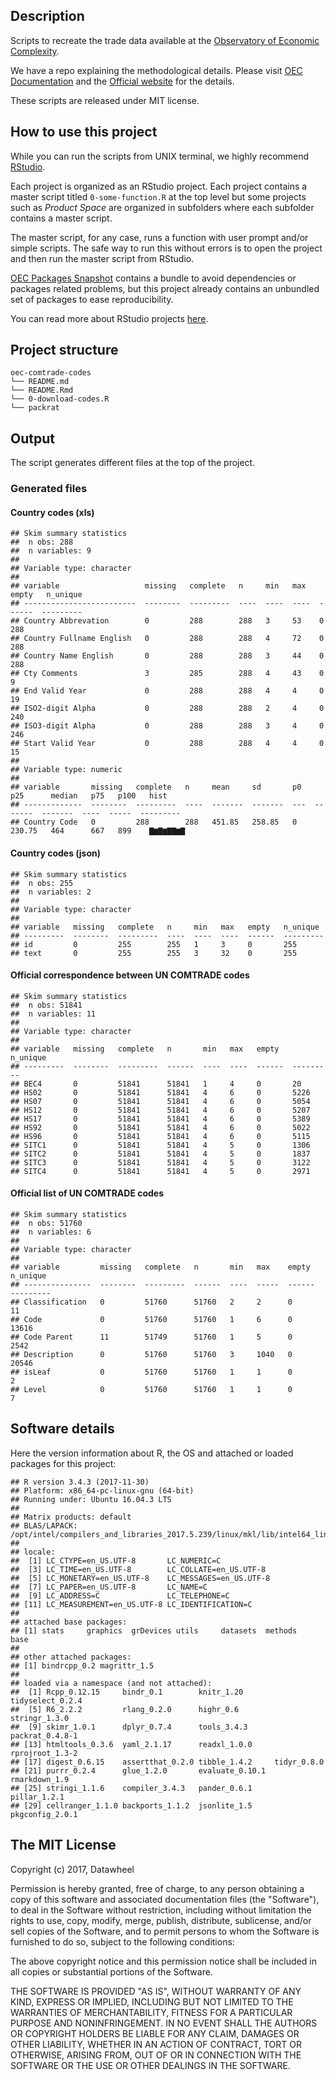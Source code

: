 
<!-- README.md is generated from README.Rmd. Please edit that file -->
Description
-----------

Scripts to recreate the trade data available at the [Observatory of Economic Complexity](http://atlas.media.mit.edu/en/).

We have a repo explaining the methodological details. Please visit [OEC Documentation](https://observatory-economic-complexity.github.io/oec-documentation/) and the [Official website](http://atlas.media.mit.edu/en/) for the details.

These scripts are released under MIT license.

How to use this project
-----------------------

While you can run the scripts from UNIX terminal, we highly recommend [RStudio](https://www.rstudio.com/).

Each project is organized as an RStudio project. Each project contains a master script titled `0-some-function.R` at the top level but some projects such as *Product Space* are organized in subfolders where each subfolder contains a master script.

The master script, for any case, runs a function with user prompt and/or simple scripts. The safe way to run this without errors is to open the project and then run the master script from RStudio.

[OEC Packages Snapshot](https://github.com/observatory-economic-complexity/oec-packages-snapshot) contains a bundle to avoid dependencies or packages related problems, but this project already contains an unbundled set of packages to ease reproducibility.

You can read more about RStudio projects [here](https://support.rstudio.com/hc/en-us/articles/200526207-Using-Projects).

Project structure
-----------------

    oec-comtrade-codes
    └── README.md
    └── README.Rmd
    └── 0-download-codes.R
    └── packrat

Output
------

The script generates different files at the top of the project.

### Generated files

#### Country codes (xls)

    ## Skim summary statistics  
    ##  n obs: 288    
    ##  n variables: 9    
    ## 
    ## Variable type: character
    ## 
    ## variable                   missing   complete   n     min   max   empty   n_unique 
    ## -------------------------  --------  ---------  ----  ----  ----  ------  ---------
    ## Country Abbrevation        0         288        288   3     53    0       288      
    ## Country Fullname English   0         288        288   4     72    0       288      
    ## Country Name English       0         288        288   3     44    0       288      
    ## Cty Comments               3         285        288   4     43    0       9        
    ## End Valid Year             0         288        288   4     4     0       19       
    ## ISO2-digit Alpha           0         288        288   2     4     0       240      
    ## ISO3-digit Alpha           0         288        288   3     4     0       246      
    ## Start Valid Year           0         288        288   4     4     0       15       
    ## 
    ## Variable type: numeric
    ## 
    ## variable       missing   complete   n     mean     sd       p0   p25      median   p75   p100   hist     
    ## -------------  --------  ---------  ----  -------  -------  ---  -------  -------  ----  -----  ---------
    ## Country Code   0         288        288   451.85   258.85   0    230.75   464      667   899    ▇▆▇▆▇▇▆▇

#### Country codes (json)

    ## Skim summary statistics  
    ##  n obs: 255    
    ##  n variables: 2    
    ## 
    ## Variable type: character
    ## 
    ## variable   missing   complete   n     min   max   empty   n_unique 
    ## ---------  --------  ---------  ----  ----  ----  ------  ---------
    ## id         0         255        255   1     3     0       255      
    ## text       0         255        255   3     32    0       255

#### Official correspondence between UN COMTRADE codes

    ## Skim summary statistics  
    ##  n obs: 51841    
    ##  n variables: 11    
    ## 
    ## Variable type: character
    ## 
    ## variable   missing   complete   n       min   max   empty   n_unique 
    ## ---------  --------  ---------  ------  ----  ----  ------  ---------
    ## BEC4       0         51841      51841   1     4     0       20       
    ## HS02       0         51841      51841   4     6     0       5226     
    ## HS07       0         51841      51841   4     6     0       5054     
    ## HS12       0         51841      51841   4     6     0       5207     
    ## HS17       0         51841      51841   4     6     0       5389     
    ## HS92       0         51841      51841   4     6     0       5022     
    ## HS96       0         51841      51841   4     6     0       5115     
    ## SITC1      0         51841      51841   4     5     0       1306     
    ## SITC2      0         51841      51841   4     5     0       1837     
    ## SITC3      0         51841      51841   4     5     0       3122     
    ## SITC4      0         51841      51841   4     5     0       2971

#### Official list of UN COMTRADE codes

    ## Skim summary statistics  
    ##  n obs: 51760    
    ##  n variables: 6    
    ## 
    ## Variable type: character
    ## 
    ## variable         missing   complete   n       min   max    empty   n_unique 
    ## ---------------  --------  ---------  ------  ----  -----  ------  ---------
    ## Classification   0         51760      51760   2     2      0       11       
    ## Code             0         51760      51760   1     6      0       13616    
    ## Code Parent      11        51749      51760   1     5      0       2542     
    ## Description      0         51760      51760   3     1040   0       20546    
    ## isLeaf           0         51760      51760   1     1      0       2        
    ## Level            0         51760      51760   1     1      0       7

Software details
----------------

Here the version information about R, the OS and attached or loaded packages for this project:

    ## R version 3.4.3 (2017-11-30)
    ## Platform: x86_64-pc-linux-gnu (64-bit)
    ## Running under: Ubuntu 16.04.3 LTS
    ## 
    ## Matrix products: default
    ## BLAS/LAPACK: /opt/intel/compilers_and_libraries_2017.5.239/linux/mkl/lib/intel64_lin/libmkl_gf_lp64.so
    ## 
    ## locale:
    ##  [1] LC_CTYPE=en_US.UTF-8       LC_NUMERIC=C              
    ##  [3] LC_TIME=en_US.UTF-8        LC_COLLATE=en_US.UTF-8    
    ##  [5] LC_MONETARY=en_US.UTF-8    LC_MESSAGES=en_US.UTF-8   
    ##  [7] LC_PAPER=en_US.UTF-8       LC_NAME=C                 
    ##  [9] LC_ADDRESS=C               LC_TELEPHONE=C            
    ## [11] LC_MEASUREMENT=en_US.UTF-8 LC_IDENTIFICATION=C       
    ## 
    ## attached base packages:
    ## [1] stats     graphics  grDevices utils     datasets  methods   base     
    ## 
    ## other attached packages:
    ## [1] bindrcpp_0.2 magrittr_1.5
    ## 
    ## loaded via a namespace (and not attached):
    ##  [1] Rcpp_0.12.15     bindr_0.1        knitr_1.20       tidyselect_0.2.4
    ##  [5] R6_2.2.2         rlang_0.2.0      highr_0.6        stringr_1.3.0   
    ##  [9] skimr_1.0.1      dplyr_0.7.4      tools_3.4.3      packrat_0.4.8-1 
    ## [13] htmltools_0.3.6  yaml_2.1.17      readxl_1.0.0     rprojroot_1.3-2 
    ## [17] digest_0.6.15    assertthat_0.2.0 tibble_1.4.2     tidyr_0.8.0     
    ## [21] purrr_0.2.4      glue_1.2.0       evaluate_0.10.1  rmarkdown_1.9   
    ## [25] stringi_1.1.6    compiler_3.4.3   pander_0.6.1     pillar_1.2.1    
    ## [29] cellranger_1.1.0 backports_1.1.2  jsonlite_1.5     pkgconfig_2.0.1

The MIT License
---------------

Copyright (c) 2017, Datawheel

Permission is hereby granted, free of charge, to any person obtaining a copy of this software and associated documentation files (the "Software"), to deal in the Software without restriction, including without limitation the rights to use, copy, modify, merge, publish, distribute, sublicense, and/or sell copies of the Software, and to permit persons to whom the Software is furnished to do so, subject to the following conditions:

The above copyright notice and this permission notice shall be included in all copies or substantial portions of the Software.

THE SOFTWARE IS PROVIDED "AS IS", WITHOUT WARRANTY OF ANY KIND, EXPRESS OR IMPLIED, INCLUDING BUT NOT LIMITED TO THE WARRANTIES OF MERCHANTABILITY, FITNESS FOR A PARTICULAR PURPOSE AND NONINFRINGEMENT. IN NO EVENT SHALL THE AUTHORS OR COPYRIGHT HOLDERS BE LIABLE FOR ANY CLAIM, DAMAGES OR OTHER LIABILITY, WHETHER IN AN ACTION OF CONTRACT, TORT OR OTHERWISE, ARISING FROM, OUT OF OR IN CONNECTION WITH THE SOFTWARE OR THE USE OR OTHER DEALINGS IN THE SOFTWARE.
